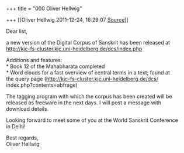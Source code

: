 +++
title = "000 Oliver Hellwig"

+++
[[Oliver Hellwig	2011-12-24, 16:29:07 [Source](https://groups.google.com/g/samskrita/c/WSvZnjwTK6I)]]



Dear list,  
  
a new version of the Digital Corpus of Sanskrit has been released at  
<http://kjc-fs-cluster.kjc.uni-heidelberg.de/dcs/index.php>  
  
Additions and features:  
\* Book 12 of the Mahabharata completed  
\* Word clouds for a fast overview of central terms in a text; found at  
the query page (<http://kjc-fs-cluster.kjc.uni-heidelberg.de/dcs/>  
index.php?contents=abfrage)  
  
The tagging program with which the corpus has been created will be  
released as freeware in the next days. I will post a message with  
download details.  
  
Looking forward to meet some of you at the World Sanskrit Conference  
in Delhi!  
  
Best regards,  
Oliver Hellwig

